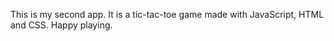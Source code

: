 This is my second app. 
It is a tic-tac-toe game made with JavaScript, HTML and CSS.
Happy playing.
